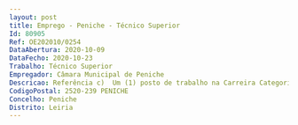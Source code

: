 ```yaml
--- 
layout: post
title: Emprego - Peniche - Técnico Superior
Id: 80905
Ref: OE202010/0254
DataAbertura: 2020-10-09
DataFecho: 2020-10-23
Trabalho: Técnico Superior
Empregador: Câmara Municipal de Peniche
Descricao: Referência c)  Um (1) posto de trabalho na Carreira Categoria de Técnico Superior para o Setor de Projeto de Inovação e Modernização – DEA. As constantes no anexo à LTFP, referidas no n.º 2 do artigo 88.º, ao qual corresponde, respetivamente, o grau 3 de complexidade funcional e as constantes no Mapa de Pessoal para o ano 2020   	Desenvolve funções consultivas, de estudo, planeamento, programação, avaliação e aplicação de métodos e processos de natureza técnica e  ou científica, que fundamentam e preparam a decisão   	Elabora pareceres, projetos e atividades conducentes à definição e concretização das políticas do município no âmbito do projeto de inovação e modernização (desenvolvimento materiais de divulgação de eventos municipais, cumprimento de planos mensais e trimestrais, registo e arquivo dos trabalhos executados, entre outras tarefas relevantes)   	Elabora, autonomamente, ou em grupo, pareceres e projetos, com diversos graus de complexidade, e executa outras atividades de apoio geral ou especializado nas áreas de atuação comuns, instrumentais, e operativas dos órgãos e serviços   	Representa o órgão ou serviço em assuntos da sua especialidade e toma opções de índole técnica, enquadradas por diretivas ou orientações superiores   	Criação, execução e acompanhamento de todo o processo inerente à produção de materiais, gráficos (informativos e promocionais)  	Elaboração de propostas de materiais gráficos adaptados a vários suportes de divulgação   	Elaboração de manuais de identidade de imagens gráficas  projetos de identidade corporativa   	Conceção e projeto de espaços de divulgação, incluindo a seleção e adequação dos materiais  	Emissão de pareceres técnicos, no domínio do design e outras que forem superiormente confiadas.
CodigoPostal: 2520-239 PENICHE
Concelho: Peniche
Distrito: Leiria
--- 
```

